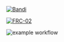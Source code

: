 [![Bandi](https://nokycucwgzweensacwfy.supabase.co/functions/v1/get_project_badge?projectId=1013)](https://nokycucwgzweensacwfy.supabase.co/functions/v1/get_project_url?projectId=1013)

[![FRC-02](https://nokycucwgzweensacwfy.supabase.co/functions/v1/get_project_badge?projectId=1015)](https://nokycucwgzweensacwfy.supabase.co/functions/v1/get_project_url?projectId=1015)

![example workflow](https://github.com/github/docs/actions/workflows/main.yml/badge.svg)
